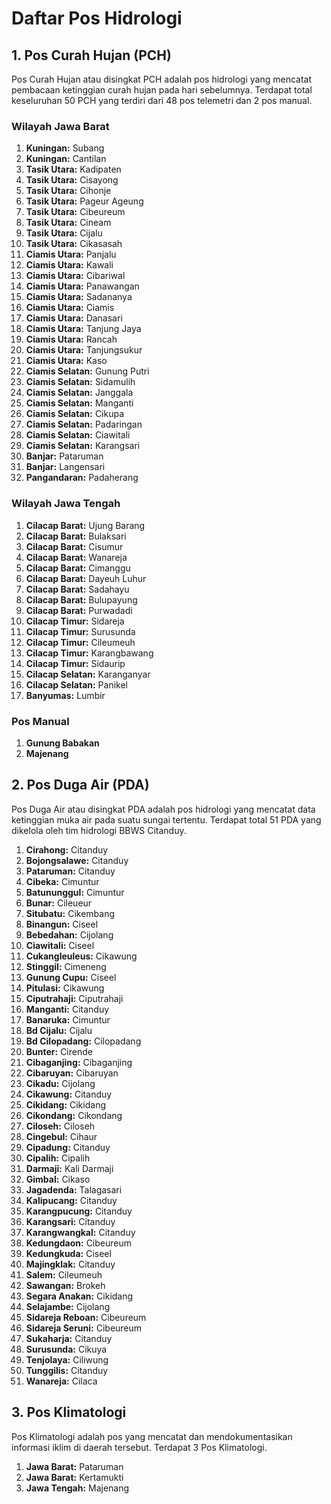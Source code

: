 # Daftar Pos Hidrologi

## 1. Pos Curah Hujan (PCH)

Pos Curah Hujan atau disingkat PCH adalah pos hidrologi yang mencatat pembacaan ketinggian curah hujan pada hari sebelumnya. Terdapat total keseluruhan 50 PCH yang terdiri dari 48 pos telemetri dan 2 pos manual.

### Wilayah Jawa Barat
1. **Kuningan:** Subang
2. **Kuningan:** Cantilan
3. **Tasik Utara:** Kadipaten
4. **Tasik Utara:** Cisayong
5. **Tasik Utara:** Cihonje
6. **Tasik Utara:** Pageur Ageung
7. **Tasik Utara:** Cibeureum
8. **Tasik Utara:** Cineam
9. **Tasik Utara:** Cijalu
10. **Tasik Utara:** Cikasasah
11. **Ciamis Utara:** Panjalu
12. **Ciamis Utara:** Kawali
13. **Ciamis Utara:** Cibariwal
14. **Ciamis Utara:** Panawangan
15. **Ciamis Utara:** Sadananya
16. **Ciamis Utara:** Ciamis
17. **Ciamis Utara:** Danasari
18. **Ciamis Utara:** Tanjung Jaya
19. **Ciamis Utara:** Rancah
20. **Ciamis Utara:** Tanjungsukur
21. **Ciamis Utara:** Kaso
22. **Ciamis Selatan:** Gunung Putri
23. **Ciamis Selatan:** Sidamulih
24. **Ciamis Selatan:** Janggala
25. **Ciamis Selatan:** Manganti
26. **Ciamis Selatan:** Cikupa
27. **Ciamis Selatan:** Padaringan
28. **Ciamis Selatan:** Ciawitali
29. **Ciamis Selatan:** Karangsari
30. **Banjar:** Pataruman
31. **Banjar:** Langensari
32. **Pangandaran:** Padaherang

### Wilayah Jawa Tengah
1. **Cilacap Barat:** Ujung Barang
2. **Cilacap Barat:** Bulaksari
3. **Cilacap Barat:** Cisumur
4. **Cilacap Barat:** Wanareja
5. **Cilacap Barat:** Cimanggu
6. **Cilacap Barat:** Dayeuh Luhur
7. **Cilacap Barat:** Sadahayu
8. **Cilacap Barat:** Bulupayung
9. **Cilacap Barat:** Purwadadi
10. **Cilacap Timur:** Sidareja
11. **Cilacap Timur:** Surusunda
12. **Cilacap Timur:** Cileumeuh
13. **Cilacap Timur:** Karangbawang
14. **Cilacap Timur:** Sidaurip
15. **Cilacap Selatan:** Karanganyar
16. **Cilacap Selatan:** Panikel
17. **Banyumas:** Lumbir

### Pos Manual
1. **Gunung Babakan**
2. **Majenang**

## 2. Pos Duga Air (PDA)

Pos Duga Air atau disingkat PDA adalah pos hidrologi yang mencatat data ketinggian muka air pada suatu sungai tertentu. Terdapat total 51 PDA yang dikelola oleh tim hidrologi BBWS Citanduy.

1. **Cirahong:** Citanduy
2. **Bojongsalawe:** Citanduy
3. **Pataruman:** Citanduy
4. **Cibeka:** Cimuntur
5. **Batununggul:** Cimuntur
6. **Bunar:** Cileueur
7. **Situbatu:** Cikembang
8. **Binangun:** Ciseel
9. **Bebedahan:** Cijolang
10. **Ciawitali:** Ciseel
11. **Cukangleuleus:** Cikawung
12. **Stinggil:** Cimeneng
13. **Gunung Cupu:** Ciseel
14. **Pitulasi:** Cikawung
15. **Ciputrahaji:** Ciputrahaji
16. **Manganti:** Citanduy
17. **Banaruka:** Cimuntur
18. **Bd Cijalu:** Cijalu
19. **Bd Cilopadang:** Cilopadang
20. **Bunter:** Cirende
21. **Cibaganjing:** Cibaganjing
22. **Cibaruyan:** Cibaruyan
23. **Cikadu:** Cijolang
24. **Cikawung:** Citanduy
25. **Cikidang:** Cikidang
26. **Cikondang:** Cikondang
27. **Ciloseh:** Ciloseh
28. **Cingebul:** Cihaur
29. **Cipadung:** Citanduy
30. **Cipalih:** Cipalih
31. **Darmaji:** Kali Darmaji
32. **Gimbal:** Cikaso
33. **Jagadenda:** Talagasari
34. **Kalipucang:** Citanduy
35. **Karangpucung:** Citanduy
36. **Karangsari:** Citanduy
37. **Karangwangkal:** Citanduy
38. **Kedungdaon:** Cibeureum
39. **Kedungkuda:** Ciseel
40. **Majingklak:** Citanduy
41. **Salem:** Cileumeuh
42. **Sawangan:** Brokeh
43. **Segara Anakan:** Cikidang
44. **Selajambe:** Cijolang
45. **Sidareja Reboan:** Cibeureum
46. **Sidareja Seruni:** Cibeureum
47. **Sukaharja:** Citanduy
48. **Surusunda:** Cikuya
49. **Tenjolaya:** Ciliwung
50. **Tunggilis:** Citanduy
51. **Wanareja:** Cilaca

## 3. Pos Klimatologi

Pos Klimatologi adalah pos yang mencatat dan mendokumentasikan informasi iklim di daerah tersebut. Terdapat 3 Pos Klimatologi.

1. **Jawa Barat:** Pataruman
2. **Jawa Barat:** Kertamukti
3. **Jawa Tengah:** Majenang
